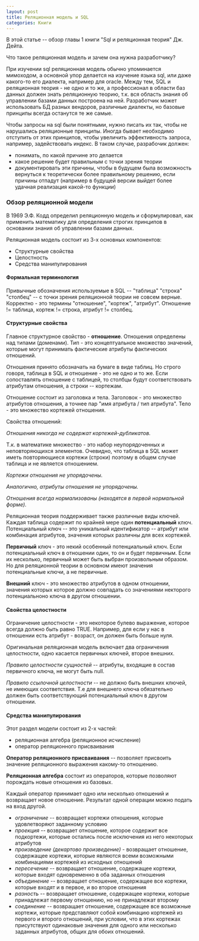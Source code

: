```yaml
---
layout: post
title: Реляционная модель и SQL
categories: Книги
---
```


В этой статье -- обзор главы 1 книги "Sql и реляционная теория" Дж. Дейта.

Что такое реляционная модель и зачем она нужна разработчику?

При изучении sql реляционная модель обычно упоминается мимоходом, а основной упор делается на изучение 
языка sql, или даже какого-то его диалекта, например для oracle. Между тем, SQL и реляционная теория - не одно и то 
же, а профессионал в области баз данных должен знать реляционную теорию, т.к. вся область знания об управлении базами 
данных построена на ней.
Разработчик может использовать БД разных вендоров, различные диалекты, но базовые принципы всегда останутся те же самые.

Чтобы запросы на sql были понятными, нужно писать их так, чтобы не нарушались реляционные принципы. 
Иногда бывает необходимо отступить от этих принципов, чтобы увеличить эффективность запроса, например, задействовать 
индекс. В таком случае, разрабочик должен:
- понимать, по какой причине это делается
- какое решение будет правильным с точки зрения теории
- документировать эти причины, чтобы в будущем была возможность вернуться к теоретически более правильному решению, 
  если причины отпадут (например в будущей версии выйдет более удачная реализация какой-то функции)


### Обзор реляционной модели

В 1969 Э.Ф. Кодд определил реляционную модель и сформулировал, как применить математику для определения строгих 
принципов в основании знания об управлении базами данных.

Реляционная модель состоит из 3-х основных компонентов:

- Структурные свойства
- Целостность
- Средства манипулирования

#### Формальная терминология

Привычные обозначения используемые в SQL -- "таблица" "строка" "столбец" -- с точки зрения реляционной теории не совсем
верные.
Корректно - это термины "отношение", "кортеж", "атрибут".
Отношение != таблица, кортеж != строка, атрибут != столбец.

#### Структурные свойства

Главное структурное свойство - **отношение**. Отношения определены над типами (доменами). Тип - это концептуальное 
множество значений, которые могут принимать фактические атрибуты фактических отношений.

Отношения принято обозначать на бумаге в виде таблиц. Но строго говоря, таблица в SQL и отношение - это не одно и то же.
Если сопоставлять отношение с таблицей, то столбцы будут соответствовать атрибутам отношения, а строки -- кортежам.

Отношение состоит из заголовка и тела. Заголовок - это множество атрибутов отношения, а точнее пар "имя атрибута / тип
атрибута". Тело - это множество кортежей отношения.

Свойства отношений:

_Отношения никогда не содержат кортежей-дубликатов._ 

Т.к. в математике множество - это набор неупорядоченных и неповторяющихся элементов.
Очевидно, что таблица в SQL  может иметь повторяющиеся кортежи (строки) поэтому в общем случае таблица и не является 
отношением. 

_Кортежи отношения не упорядочены._

_Аналогично, атрибуты отношения не упорядочены._

_Отношения всегда нормализованы (находятся в первой нормальной форме)._

Реляционная теория поддерживает также различные виды ключей.
Каждая таблица содержит по крайней мере один **потенциальный** ключ. 
Потенциальный ключ -- это уникальный идентификатор -- атрибут или комбинация атрибутов, значения которых различны для всех кортежей.

**Первичный** ключ - это некий особенный потенциальный ключ. Если потенциальный ключ в отношении один, то он и будет первичным. 
Если их несколько, первичный может быть выбран произвольным образом.
Но для реляционной теории в основном имеют значения потенциальные ключи, а не первичные.

**Внешний** ключ - это множество атрибутов в одном отношении, значения которых которое должно совпадать со значениями 
некторого потенциальноно ключа в другом 
отношении.

#### Свойства целостности

Ограничение целостности - это некоторое булево выражение, которое всегда должно быть равно TRUE.
Например, для если у нас в отношении есть атрибут - возраст, он должен быть больше нуля.

Оригинальная реляционная модель включает два ограничения целостности, одно касается первичных ключей, второе внешних.

_Правило целостности сущностей_ -- атрибуты, входящие в состав первичного ключа, не могут быть null.

_Правило ссылочной целостности_ -- не должно быть внешних ключей, не имеющих соответствия. 
Т.е для внешнего ключа обязательно должен быть соответствующий потенциальный ключ в другом отношении.

#### Средства манипулирования

Этот раздел модели состоит из 2-х частей:

- реляционная алгебра (реляционное исчисление)
- оператор реляционного присваивания

**Оператор реляционного присваивания** -- позволяет присвоить значение реляционного выражения какому-то отношению.

**Реляционная алгебра** состоит из операторов, которые позволяют порождать новые отношения из базовых. 

Каждый оператор принимает одно или несколько отношений и возвращает новое отношение. Результат одной операции можно 
подать на вход другой.
 
- _ограничение_ -- возвращает кортежи отношения, которые удовлетворяют заданному условию
- _проекция_ -- возвращает отношение, которое содержит все подкортежи, которые остались после исключения из него   некоторых атрибутов
- _произведение (декартово произведение)_ - возвращает отношение, содержащее кортежи, которые являются всеми возможными комбинациями кортежей из исходных отношений
- _пересечение_ -- возвращает отношение, содержащее кортежи, которые входят одновременно в оба заданных отношения
- _объединение_ -- возвращает отношение, содержащее все кортежи, которые входят и в первое, и во второе отношения
- _разность_ -- возвращает отношение, содержащее кортежи, которые принадлежат первому отношению, но не принадлежат 
  второму
- _соединение_ --  возвращает отношение, содержащее все возможные кортежи, которые представляют собой комбинацию 
  кортежей из первого и второго отношений, при условии, что в этих кортежах присутствуют одинаковые значения для одного или несколько заданных 
  атрибутов, общих для обоих отношений.
